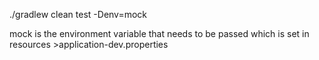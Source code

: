 ./gradlew clean test -Denv=mock

mock is the environment variable that needs to be passed which is set in 
resources >application-dev.properties

